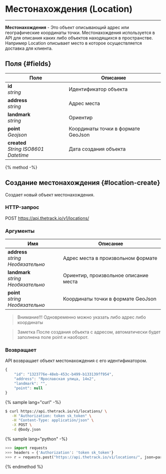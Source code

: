# Местонахождения \(Location\)
---
**Местонахождения** - Это объект описывающий адрес или географические координаты точки. Местонахождения используется в API для описания каких либо объектов находящихся в пространстве. Например Location описывает место в которое осуществляется доставка для клиента.

## Поля {#fields}
| Поле          | Описание      |
| ------------- | ------------- |
|**id** <br/> *string*|Идентификатор объекта|
|**address** <br/> *string*|Адрес места|
|**landmark** <br/> *string*|Ориентир|
|**point** <br/> *Geоjson*|Координаты точки в формате GeoJson|
|**created** <br/> *String ISO8601 Datetime*|Дата создания объекта|

{% method -%}
## Создание местонахождения {#location-create}
Создает новый объект местонахождения.

### HTTP-запрос
POST https://api.thetrack.io/v1/locations/

### Аргументы
| Имя           | Описание      |
| ------------- | ------------- |
|**address** <br/> *string* _Необязательно_|Адрес места в произвольном формате|
|**landmark** <br/> *string* _Необязательно_|Ориентир, произвольное описание места|
|**point** <br/> *string* _Необязательно_|Координаты точки в формате GeoJson|

> Внимание!!!
> Одновременно можно указать либо адрес либо координаты

> Заметка
> После создания объекта с адресом, автоматически будет заполнена поле point и наоборот. 

### Возвращает
API возвращает объект местонахождения с его идентификатором.
```javascript
{
    "id": "1323776e-48eb-453c-b499-b133139ff954",
    "address": "Ярославская улица, 14к2",
    "landmark": "",
    "point": null
}
```
{% sample lang="curl" -%}
```bash
$ curl https://api.thetrack.io/v1/locations/ \
   -H "Authorization: token sk_token" \
   -H "Content-Type: application/json" \
   -X POST \
   -d @body.json
```

{% sample lang="python" -%}
```python
>>> import requests
>>> headers = {'Authorization': 'token sk_token'}
>>> r = requests.post("https://api.thetrack.io/v1/locations/", json=params, headers=headers)
```
{% endmethod %}